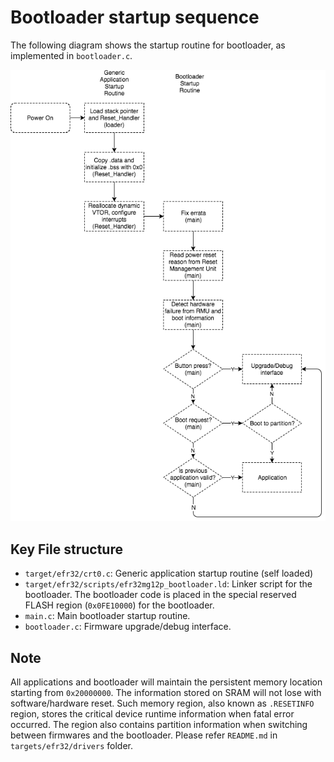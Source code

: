 # Bootloader startup sequence

The following diagram shows the startup routine for bootloader, as implemented in `bootloader.c`.

![image](../resources/bootloader_startup_routine.png)

Key File structure
--------------
- `target/efr32/crt0.c`: Generic application startup routine (self loaded)
- `target/efr32/scripts/efr32mg12p_bootloader.ld`: Linker script for the bootloader. 
The bootloader code is placed in the special reserved FLASH region (`0x0FE10000`) for the bootloader.
 - `main.c`: Main bootloader startup routine.
 - `bootloader.c`: Firmware upgrade/debug interface.

Note
----
All applications and bootloader will maintain the persistent memory location starting from `0x20000000`. 
The information stored on SRAM will not lose with software/hardware reset. Such memory region, also known as
`.RESETINFO` region, stores the critical device runtime information when fatal error occurred. The region also contains
partition information when switching between firmwares and the bootloader. Please refer `README.md` in `targets/efr32/drivers` folder. 
